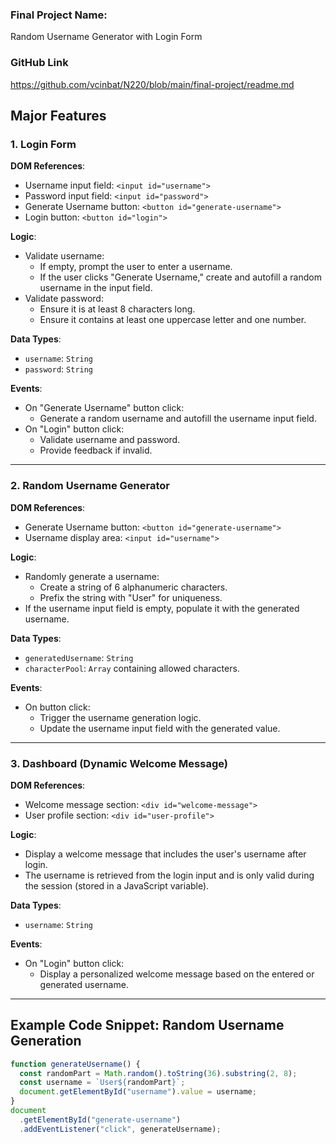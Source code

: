 ### Final Project Name:

Random Username Generator with Login Form

### GitHub Link

https://github.com/vcinbat/N220/blob/main/final-project/readme.md

## Major Features

### 1. Login Form

**DOM References**:

- Username input field: `<input id="username">`
- Password input field: `<input id="password">`
- Generate Username button: `<button id="generate-username">`
- Login button: `<button id="login">`

**Logic**:

- Validate username:
  - If empty, prompt the user to enter a username.
  - If the user clicks "Generate Username," create and autofill a random username in the input field.
- Validate password:
  - Ensure it is at least 8 characters long.
  - Ensure it contains at least one uppercase letter and one number.

**Data Types**:

- `username`: `String`
- `password`: `String`

**Events**:

- On "Generate Username" button click:
  - Generate a random username and autofill the username input field.
- On "Login" button click:
  - Validate username and password.
  - Provide feedback if invalid.

---

### 2. Random Username Generator

**DOM References**:

- Generate Username button: `<button id="generate-username">`
- Username display area: `<input id="username">`

**Logic**:

- Randomly generate a username:
  - Create a string of 6 alphanumeric characters.
  - Prefix the string with "User" for uniqueness.
- If the username input field is empty, populate it with the generated username.

**Data Types**:

- `generatedUsername`: `String`
- `characterPool`: `Array` containing allowed characters.

**Events**:

- On button click:
  - Trigger the username generation logic.
  - Update the username input field with the generated value.

---

### 3. Dashboard (Dynamic Welcome Message)

**DOM References**:

- Welcome message section: `<div id="welcome-message">`
- User profile section: `<div id="user-profile">`

**Logic**:

- Display a welcome message that includes the user's username after login.
- The username is retrieved from the login input and is only valid during the session (stored in a JavaScript variable).

**Data Types**:

- `username`: `String`

**Events**:

- On "Login" button click:
  - Display a personalized welcome message based on the entered or generated username.

---

## Example Code Snippet: Random Username Generation

```js
function generateUsername() {
  const randomPart = Math.random().toString(36).substring(2, 8);
  const username = `User${randomPart}`;
  document.getElementById("username").value = username;
}
document
  .getElementById("generate-username")
  .addEventListener("click", generateUsername);
```
